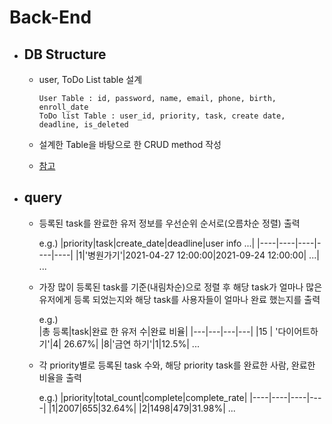 # Back-End
-   ## DB Structure
    -   user, ToDo List table 설계

            User Table : id, password, name, email, phone, birth, enroll_date
            ToDo list Table : user_id, priority, task, create date, deadline, is_deleted
    
    -   설계한 Table을 바탕으로 한 CRUD method 작성

    -   [참고](https://dbdiagram.io/)
            
-   ## query
    -  등록된 task를 완료한 유저 정보를 우선순위 순서로(오름차순 정렬) 출력

        e.g.)
        |priority|task|create_date|deadline|user info ...|
        |----|----|----|----|----|
        |1|'병원가기'|2021-04-27 12:00:00|2021-09-24 12:00:00| ...|
        ...

    -  가장 많이 등록된 task를 기준(내림차순)으로 정렬 후 해당 task가 얼마나 많은 유저에게 등록 되었는지와 해당 task를 사용자들이 얼마나 완료 했는지를 출력

        e.g.)  
        |총 등록|task|완료 한 유저 수|완료 비율|
        |---|---|---|---|
        |15 | '다이어트하기'|4| 26.67%|
        |8|'금연 하기'|1|12.5%|
        ...

    -  각 priority별로 등록된 task 수와, 해당 priority task를 완료한 사람, 완료한 비율을 출력

        e.g.)
        |priority|total_count|complete|complete_rate|
        |----|----|----|----|
        |1|2007|655|32.64%|
        |2|1498|479|31.98%|
        ...